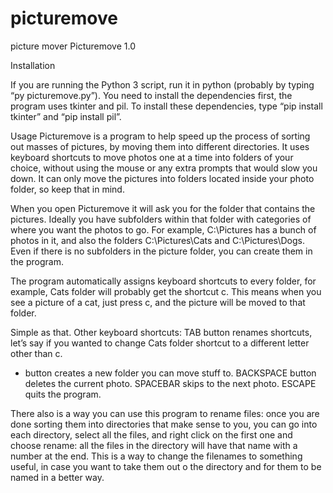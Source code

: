 # picturemove
picture mover
Picturemove 1.0

Installation

If you are running the Python 3 script, run it in python (probably by typing “py picturemove.py”).  You need to install the dependencies first, the program uses tkinter and pil.  To install these dependencies, type “pip install tkinter” and “pip install pil”.

Usage
Picturemove is a program to help speed up the process of sorting out masses of pictures, by moving them into different directories.  It uses keyboard shortcuts to move photos one at a time into folders of your choice, without using the mouse or any extra prompts that would slow you down.  It can only move the pictures into folders located inside your photo folder, so keep that in mind.

When you open Picturemove it will ask you for the folder that contains the pictures.  Ideally you have subfolders within that folder with categories of where you want the photos to go.  For example,
C:\Pictures has a bunch of photos in it, and also the folders C:\Pictures\Cats and C:\Pictures\Dogs.  Even if there is no subfolders in the picture folder, you can create them in the program.

The program automatically assigns keyboard shortcuts to every folder, for example, Cats folder will probably get the shortcut c.  This means when you see a picture of a cat, just press c, and the picture will be moved to that folder.

Simple as that.  Other keyboard shortcuts:
TAB button renames shortcuts, let’s say if you wanted to change Cats folder shortcut to a different letter other than c.
+ button creates a new folder you can move stuff to.
BACKSPACE button deletes the current photo.
SPACEBAR skips to the next photo.
ESCAPE quits the program.

There also is a way you can use this program to rename files:  once you are done sorting them into directories that make sense to you, you can go into each directory, select all the files, and right click on the first one and choose rename:  all the files in the directory will have that name with a number at the end.  This is a way to change the filenames to something useful, in case you want to take them out o the directory and for them to be named in a better way.

